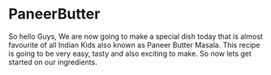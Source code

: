 # PaneerButter
So hello Guys,
We are now going to make a special dish today that is almost favourite of all Indian Kids also known as Paneer Butter Masala. This recipe is going to be very easy, tasty and also exciting to make. So now lets get started on our ingredients.